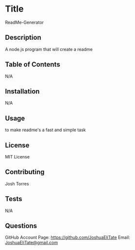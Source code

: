 # Title 
ReadMe-Generator 

## Description 
A node.js program that will create a readme 

## Table of Contents 
N/A 

## Installation 
N/A 

## Usage 
to make readme's a fast and simple task 

## License 
MIT License 

## Contributing 
Josh Torres 

## Tests 
N/A 

## Questions 
GitHub Account Page: https://github.com/JoshuaEliTate 
Email: JoshuaEliTate@gmail.com